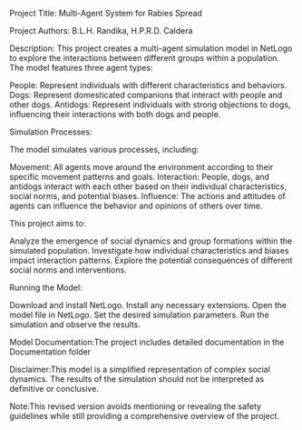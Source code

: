 Project Title: Multi-Agent System for Rabies Spread

Project Authors: B.L.H. Randika, H.P.R.D. Caldera

Description:
This project creates a multi-agent simulation model in NetLogo to explore the interactions between different groups within a population. The model features three agent types:

People: Represent individuals with different characteristics and behaviors.
Dogs: Represent domesticated companions that interact with people and other dogs.
Antidogs: Represent individuals with strong objections to dogs, influencing their interactions with both dogs and people.

Simulation Processes:

The model simulates various processes, including:

Movement: All agents move around the environment according to their specific movement patterns and goals.
Interaction: People, dogs, and antidogs interact with each other based on their individual characteristics, social norms, and potential biases.
Influence: The actions and attitudes of agents can influence the behavior and opinions of others over time.

This project aims to:

Analyze the emergence of social dynamics and group formations within the simulated population.
Investigate how individual characteristics and biases impact interaction patterns.
Explore the potential consequences of different social norms and interventions.

Running the Model:

Download and install NetLogo.
Install any necessary extensions.
Open the model file in NetLogo.
Set the desired simulation parameters.
Run the simulation and observe the results.

Model Documentation:The project includes detailed documentation in the Documentation folder

Disclaimer:This model is a simplified representation of complex social dynamics. The results of the simulation should not be interpreted as definitive or conclusive.

Note:This revised version avoids mentioning or revealing the safety guidelines while still providing a comprehensive overview of the project.
